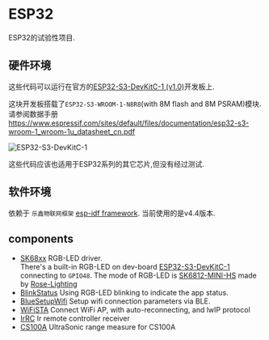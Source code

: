 # ESP32
ESP32的试验性项目.

## 硬件环境
这些代码可以运行在官方的[ESP32-S3-DevKitC-1 (v1.0)](https://docs.espressif.com/projects/esp-idf/en/v4.4/esp32s3/hw-reference/esp32s3/user-guide-devkitc-1.html)开发板上.

这块开发板搭载了`ESP32-S3-WROOM-1-N8R8`(with 8M flash and 8M PSRAM)模块. 请参阅数据手册 https://www.espressif.com/sites/default/files/documentation/esp32-s3-wroom-1_wroom-1u_datasheet_cn.pdf

![ESP32-S3-DevKitC-1](https://docs.espressif.com/projects/esp-idf/en/v4.4/esp32s3/_images/esp32-s3-devkitc-1-v1-isometric.png)

这些代码应该也适用于ESP32系列的其它芯片,但没有经过测试.

## 软件环境
依赖于 `乐鑫物联网框架` [esp-idf framework](https://github.com/espressif/esp-idf). 当前使用的是v4.4版本.

## components
+ [SK68xx](./components/SK68xx) RGB-LED driver.  
  There's a built-in RGB-LED on dev-board [ESP32-S3-DevKitC-1](https://docs.espressif.com/projects/esp-idf/en/v4.4/esp32s3/hw-reference/esp32s3/user-guide-devkitc-1.html) connecting to `GPIO48`.
  The mode of RGB-LED is [SK6812-MINI-HS](https://www.rose-lighting.com/products/digital-full-color-mini-hs-sk6812-3535-rgb-smd-pixel-led-chip-dc5v) made by [Rose-Lighting](https://www.rose-lighting.com)
+ [BlinkStatus](./components/BlinkStatus) Using RGB-LED blinking to indicate the app status.
+ [BlueSetupWifi](./components/BlueSetupWifi) Setup wifi connection parameters via BLE.
+ [WiFiSTA](./components/WiFiSTA) Connect WiFi AP, with auto-reconnecting, and lwIP protocol
+ [IrRC](./components/IrRC) Ir remote controller receiver
+ [CS100A](./components/CS100A) UltraSonic range measure for CS100A